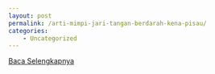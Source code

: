 ```yaml
---
layout: post
permalink: /arti-mimpi-jari-tangan-berdarah-kena-pisau/
categories:
    - Uncategorized
---
```


[Baca Selengkapnya](/08)